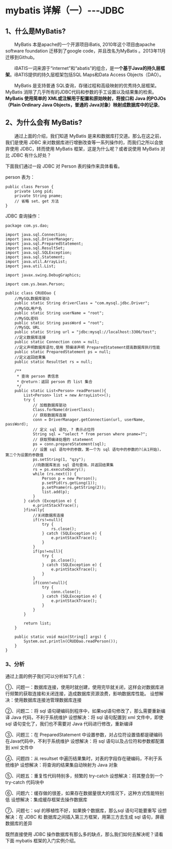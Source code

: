 # mybatis 详解（一）---JDBC



## 1、什么是MyBatis?

　　MyBatis 本是apache的一个开源项目iBatis, 2010年这个项目由apache software foundation 迁移到了google code，并且改名为MyBatis 。2013年11月迁移到Github。

　　iBATIS一词来源于“internet”和“abatis”的组合，是**一个基于Java的持久层框架**。iBATIS提供的持久层框架包括SQL Maps和Data Access Objects（DAO）。

　　MyBatis 是支持普通 SQL查询，存储过程和高级映射的优秀持久层框架。MyBatis 消除了几乎所有的JDBC代码和参数的手工设置以及结果集的检索。**MyBatis 使用简单的 XML或注解用于配置和原始映射，将接口和 Java 的POJOs（Plain Ordinary Java Objects，普通的 Java对象）映射成数据库中的记录**。

## 2、为什么会有 MyBatis?

　　通过上面的介绍，我们知道 MyBatis 是来和数据库打交道。那么在这之前，我们是使用 JDBC 来对数据库进行增删改查等一系列操作的，而我们之所以会放弃使用 JDBC，转而使用 MyBatis 框架，这是为什么呢？或者说使用 MyBatis 对比 JDBC 有什么好处？

下面我们通过一段 JDBC 对 Person 表的操作来具体看看。

 person 表为：
```person_java
public class Person {
    private Long pid;
    private String pname;
    // 省略 set、get 方法
}
```

JDBC 查询操作：
```CRUDDao_java
package com.ys.dao;
 
import java.sql.Connection;
import java.sql.DriverManager;
import java.sql.PreparedStatement;
import java.sql.ResultSet;
import java.sql.SQLException;
import java.sql.Statement;
import java.util.ArrayList;
import java.util.List;
 
import javax.swing.DebugGraphics;
 
import com.ys.bean.Person;
 
public class CRUDDao {
    //MySQL数据库驱动
    public static String driverClass = "com.mysql.jdbc.Driver";
    //MySQL用户名
    public static String userName = "root";
    //MySQL密码
    public static String passWord = "root";
    //MySQL URL
    public static String url = "jdbc:mysql://localhost:3306/test";
    //定义数据库连接
    public static Connection conn = null;
    //定义声明数据库语句,使用 预编译声明 PreparedStatement提高数据库执行性能
    public static PreparedStatement ps = null;
    //定义返回结果集
    public static ResultSet rs = null;
    
    /**
     * 查询 person 表信息
     * @return：返回 person 的 list 集合
     */
    public static List<Person> readPerson(){
        List<Person> list = new ArrayList<>();
        try {
            // 加载数据库驱动
            Class.forName(driverClass);
            // 获取数据库连接
            conn = DriverManager.getConnection(url, userName, passWord);
            // 定义 sql 语句, ? 表示占位符
            String sql = "select * from person where pname=?";
            // 获取预编译处理的 statement
            ps = conn.prepareStatement(sql);
            // 设置 sql 语句中的参数，第一个为 sql 语句中的参数的?(从1开始)，第二个为设置的参数值
            ps.setString(1, "qzy");
            //向数据库发出 sql 语句查询，并返回结果集
            rs = ps.executeQuery();
            while (rs.next()) {
                Person p = new Person();
                p.setPid(rs.getLong(1));
                p.setPname(rs.getString(2));
                list.add(p);
            }
        } catch (Exception e) {
            e.printStackTrace();
        }finally{
            //关闭数据库连接
            if(rs!=null){
                try {
                    rs.close();
                } catch (SQLException e) {
                    e.printStackTrace();
                }
            }
            if(ps!=null){
                try {
                    ps.close();
                } catch (SQLException e) {
                    e.printStackTrace();
                }
            }
            if(conn!=null){
                try {
                    conn.close();
                } catch (SQLException e) {
                    e.printStackTrace();
                }
            }
        }
         
        return list;
    }
 
    public static void main(String[] args) {
        System.out.println(CRUDDao.readPerson());
    }
}
```

### 3、分析

通过上面的例子我们可以分析如下几点：

①、问题一：数据库连接，使用时就创建，使用完毕就关闭，这样会对数据库进行频繁的获取连接和关闭连接，造成数据库资源浪费，影响数据库性能。
设想解决：使用数据库连接池管理数据库连接

②、问题二：将 sql 语句硬编码到程序中，如果sql语句修改了，那么需要重新编译 Java 代码，不利于系统维护
设想解决：将 sql 语句配置到 xml 文件中，即使 sql 语句变化了，我们也不需要对 Java 代码进行修改，重新编译

③、问题三：在 PreparedStatement 中设置参数，对占位符设置值都是硬编码在Java代码中，不利于系统维护
设想解决：将 sql 语句以及占位符和参数都配置到 xml 文件中

④、问题四：从 resultset 中遍历结果集时，对表的字段存在硬编码，不利于系统维护
设想解决：将查询的结果集自动映射为 Java 对象

⑤、问题五：重复性代码特别多，频繁的 try-catch
设想解决：将其整合到一个 try-catch 代码块中

⑥、问题六：缓存做的很差，如果存在数据量很大的情况下，这种方式性能特别低
设想解决：集成缓存框架去操作数据库

⑦、问题七：sql 的移植性不好，如果换个数据库，那么sql 语句可能要重写
设想解决：在 JDBC 和 数据库之间插入第三方框架，用第三方去生成 sql 语句，屏蔽数据库的差异

既然直接使用 JDBC 操作数据库有那么多的缺点，那么我们如何去解决呢？请看下面 mybatis 框架的入门实例介绍。